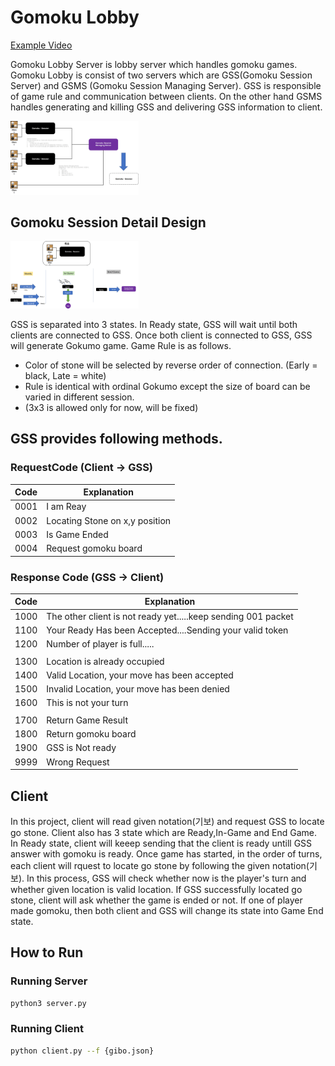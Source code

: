 # Gomoku Lobby

[Example Video](https://youtu.be/SCW5VSFOUow)

Gomoku Lobby Server is lobby server which handles gomoku games. Gomoku Lobby is consist of two servers which are GSS(Gomoku Session Server) and GSMS (Gomoku Session Managing Server). GSS is responsible of game rule and communication between clients. On the other hand GSMS handles generating and killing GSS and delivering GSS information to client. 



<img src=".\images\topArchitecture.jpg" style="zoom:20%;" />

## Gomoku Session Detail Design

<img src=".\images\detail.jpg" alt="detail" style="zoom:20%;" />

GSS is separated into 3 states. In Ready state, GSS will wait until both clients are connected to  GSS. Once both client is connected to GSS, GSS will generate Gokumo game. Game Rule is as follows.

* Color of stone will be selected by reverse order of connection. (Early = black, Late = white)
* Rule is identical with ordinal Gokumo except the size of board can be varied in different session.
* (3x3 is allowed only for now, will be fixed)

## GSS provides following methods.

### RequestCode (Client -> GSS)

| Code | Explanation                    |
| ---- | ------------------------------ |
| 0001 | I am Reay                      |
| 0002 | Locating Stone on x,y position |
| 0003 | Is Game Ended                  |
| 0004 | Request gomoku board           |

### Response Code (GSS -> Client)

| Code | Explanation                                                  |
| ---- | ------------------------------------------------------------ |
| 1000 | The other client is not ready yet.....keep sending 001 packet |
| 1100 | Your Ready Has been Accepted....Sending your valid token     |
| 1200 | Number of player is full.....                                |
|      |                                                              |
| 1300 | Location is already occupied                                 |
| 1400 | Valid Location, your move has been accepted                  |
| 1500 | Invalid Location, your move has been denied                  |
| 1600 | This is not your turn                                        |
|      |                                                              |
| 1700 | Return Game Result                                           |
| 1800 | Return gomoku board                                          |
| 1900 | GSS is Not ready                                             |
| 9999 | Wrong Request                                                |

## Client
In this project, client will read given notation(기보) and request GSS to locate go stone. Client also has 3 state which are Ready,In-Game and End Game. In Ready state, client will keeep sending that the client is ready untill GSS answer with gomoku is ready. Once game has started, in the order of turns, each client will rquest to locate go stone by following the given notation(기보). In this process, GSS will check whether now is the player's turn and whether given location is valid location. If GSS successfully located go stone, client will ask whether the game is ended or not. If one of player made gomoku, then both client and GSS will change its state into Game End state. 

## How to Run

### Running Server

```bash
python3 server.py
```

### Running Client
```bash
python client.py --f {gibo.json}
```


